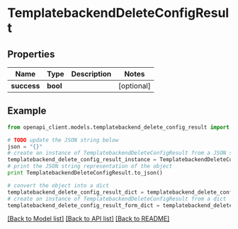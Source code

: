 # TemplatebackendDeleteConfigResult


## Properties

Name | Type | Description | Notes
------------ | ------------- | ------------- | -------------
**success** | **bool** |  | [optional] 

## Example

```python
from openapi_client.models.templatebackend_delete_config_result import TemplatebackendDeleteConfigResult

# TODO update the JSON string below
json = "{}"
# create an instance of TemplatebackendDeleteConfigResult from a JSON string
templatebackend_delete_config_result_instance = TemplatebackendDeleteConfigResult.from_json(json)
# print the JSON string representation of the object
print TemplatebackendDeleteConfigResult.to_json()

# convert the object into a dict
templatebackend_delete_config_result_dict = templatebackend_delete_config_result_instance.to_dict()
# create an instance of TemplatebackendDeleteConfigResult from a dict
templatebackend_delete_config_result_form_dict = templatebackend_delete_config_result.from_dict(templatebackend_delete_config_result_dict)
```
[[Back to Model list]](../README.md#documentation-for-models) [[Back to API list]](../README.md#documentation-for-api-endpoints) [[Back to README]](../README.md)



